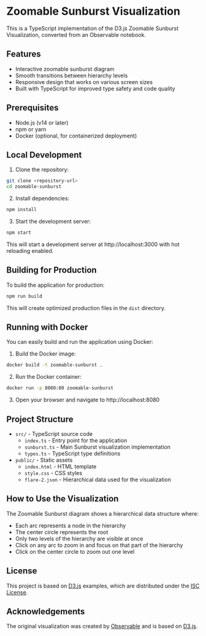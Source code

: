 # Zoomable Sunburst Visualization

This is a TypeScript implementation of the D3.js Zoomable Sunburst Visualization, converted from an Observable notebook.

## Features

- Interactive zoomable sunburst diagram
- Smooth transitions between hierarchy levels
- Responsive design that works on various screen sizes
- Built with TypeScript for improved type safety and code quality

## Prerequisites

- Node.js (v14 or later)
- npm or yarn
- Docker (optional, for containerized deployment)

## Local Development

1. Clone the repository:

```bash
git clone <repository-url>
cd zoomable-sunburst
```

2. Install dependencies:

```bash
npm install
```

3. Start the development server:

```bash
npm start
```

This will start a development server at http://localhost:3000 with hot reloading enabled.

## Building for Production

To build the application for production:

```bash
npm run build
```

This will create optimized production files in the `dist` directory.

## Running with Docker

You can easily build and run the application using Docker:

1. Build the Docker image:

```bash
docker build -t zoomable-sunburst .
```

2. Run the Docker container:

```bash
docker run -p 8080:80 zoomable-sunburst
```

3. Open your browser and navigate to http://localhost:8080

## Project Structure

- `src/` - TypeScript source code
  - `index.ts` - Entry point for the application
  - `sunburst.ts` - Main Sunburst visualization implementation
  - `types.ts` - TypeScript type definitions
- `public/` - Static assets
  - `index.html` - HTML template
  - `style.css` - CSS styles
  - `flare-2.json` - Hierarchical data used for the visualization

## How to Use the Visualization

The Zoomable Sunburst diagram shows a hierarchical data structure where:

- Each arc represents a node in the hierarchy
- The center circle represents the root
- Only two levels of the hierarchy are visible at once
- Click on any arc to zoom in and focus on that part of the hierarchy
- Click on the center circle to zoom out one level

## License

This project is based on [D3.js](https://d3js.org/) examples, which are distributed under the [ISC License](https://opensource.org/licenses/ISC).

## Acknowledgements

The original visualization was created by [Observable](https://observablehq.com/) and is based on [D3.js](https://d3js.org/).